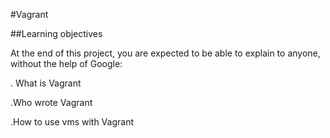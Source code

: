 #Vagrant

##Learning objectives

At the end of this project, you are expected to be able to explain to anyone, without the help of Google:

. What is Vagrant

.Who wrote Vagrant

.How to use vms with Vagrant
